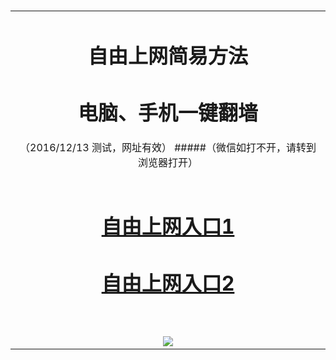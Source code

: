 ﻿﻿<table>
  <tr></tr>

<tr>
<td colspan=2 align=center>
    
# 自由上网简易方法
# 电脑、手机一键翻墙
（2016/12/13 测试，网址有效）
#####（微信如打不开，请转到浏览器打开）

</td>
</tr> 



<tr>
<td align=center>

# <a href="https://d1y7xdkstn4gh4.cloudfront.net" target="_blank">自由上网入口1</a>
# <a href="https://d2jwkwr2nagmbi.cloudfront.net" target="_blank">自由上网入口2</a>
﻿</td>
</tr>

<tr>
<td align=center>

<img src="https://camo.githubusercontent.com/81ca426978be68652bc3660ca87554fc756a75ce/68747470733a2f2f646666766d347a64686565652e636c6f756466726f6e742e6e65742f7069632f796a66712d32303136303833316f6b2d622e706e67" /> 
    
</td>
</tr>

